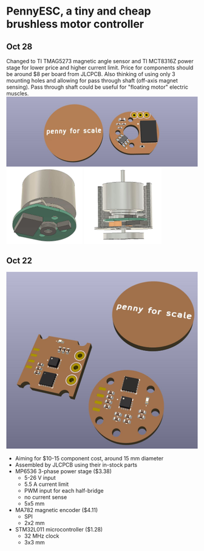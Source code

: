 # PennyESC, a tiny and cheap brushless motor controller


## Oct 28
Changed to TI TMAG5273 magnetic angle sensor and TI MCT8316Z power stage for lower price and higher current limit. Price for components should be around $8 per board from JLCPCB. Also thinking of using only 3 mounting holes and allowing for pass through shaft (off-axis magnet sensing). Pass through shaft could be useful for "floating motor" electric muscles.
![](pics/pennyview2.jpg)
<img src="pics/bottomview.jpg" height="200">
<img src="pics/throughshaft.jpg" height="200"> 


## Oct 22
![](pics/initalconcept.jpg)
* Aiming for $10-15 component cost, around 15 mm diameter
* Assembled by JLCPCB using their in-stock parts
* MP6536 3-phase power stage ($3.38)
    * 5-26 V input
    * 5.5 A current limit
    * PWM input for each half-bridge
    * no current sense
    * 5x5 mm
* MA782 magnetic encoder ($4.11)
    * SPI
    * 2x2 mm
* STM32L011 microcontroller ($1.28)
    * 32 MHz clock
    * 3x3 mm
